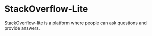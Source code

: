 # StackOverflow-Lite
StackOverflow-lite is a platform where people can ask questions and provide answers.
